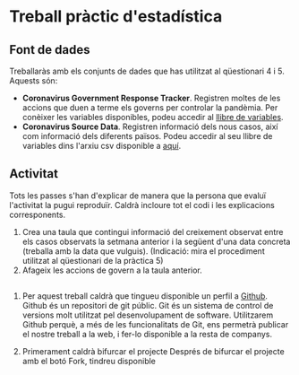 # Treball pràctic d'estadística

## Font de dades

Treballaràs amb els conjunts de dades que has utilitzat al qüestionari 4 i 5. Aquests són:

* __Coronavirus Government Response Tracker__. Registren moltes de les accions que duen a terme els governs per controlar la pandèmia. Per conèixer les variables disponibles, podeu accedir al [llibre de variables](https://github.com/OxCGRT/covid-policy-tracker/blob/master/documentation/codebook.md).
* __Coronavirus Source Data__. Registren informació dels nous casos, així com informació dels diferents països. Podeu accedir al seu llibre de variables dins l'arxiu csv disponible a [aquí](https://github.com/owid/covid-19-data/blob/master/public/data/owid-covid-codebook.csv).

## Activitat

Tots les passes s'han d'explicar de manera que la persona que evaluï l'activitat la pugui reproduïr. Caldrà incloure tot el codi i les explicacions corresponents.

1. Crea una taula que contingui informació del creixement observat entre els casos observats la setmana anterior i la següent d'una data concreta (treballa amb la data que vulguis). (Indicació: mira el procediment utilitzat al qüestionari de la pràctica 5)
1. Afageix les accions de govern a la taula anterior.

##

1. Per aquest treball caldrà que tingueu disponible un perfil a [Github](ttps://github.com/). Github és un repositori de git públic. Git és un sistema de control de versions molt utilitzat pel desenvolupament de software. Utilitzarem Github perquè, a més de les funcionalitats de Git, ens permetrà publicar el nostre treball a la web, i fer-lo disponible a la resta de companys.

1. Primerament caldrà bifurcar el projecte
Després de bifurcar el projecte amb el botó Fork, tindreu disponible

